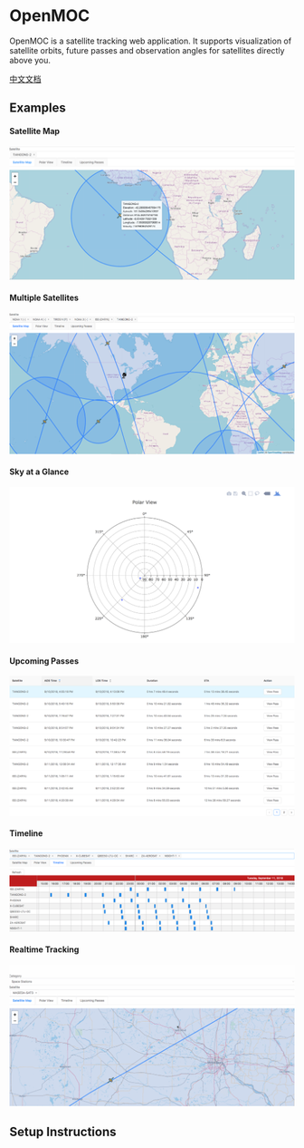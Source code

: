 OpenMOC
=================
OpenMOC is a satellite tracking web application. It supports visualization of satellite orbits, future passes and observation angles for satellites directly above you.

[中文文档](https://github.com/Seedarchangel/TuChart/blob/master/Example_Graphs/En_US.md)

## Examples
#### Satellite Map
![notebook-0](https://github.com/Seedarchangel/openmoc/blob/master/examples/single_map.png?raw=true)
#### Multiple Satellites
![notebook-0](https://github.com/Seedarchangel/openmoc/blob/master/examples/map_3.png?raw=true)
#### Sky at a Glance
![notebook-0](https://github.com/Seedarchangel/openmoc/blob/master/examples/polar_many.png)
#### Upcoming Passes
![notebook-0](https://github.com/Seedarchangel/openmoc/blob/master/examples/passes.png)
#### Timeline
![notebook-0](https://github.com/Seedarchangel/openmoc/blob/master/examples/timeline.png)
#### Realtime Tracking
![notebook-0](https://github.com/Seedarchangel/openmoc/blob/master/examples/move.gif)

## Setup Instructions


